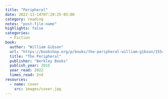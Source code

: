 ```yaml
---
title: "Peripheral"
date: 2022-11-14T07:29:25-05:00
category: reading
notes: "post-file-name"
highlights: false
categories:
  - Fiction
book:
  author: "William Gibson"
  url: "https://bookshop.org/p/books/the-peripheral-william-gibson/15543159?ean=9780425276235"
  title: "The Peripheral"
  publisher: "Berkley Books"
  publish_year: 2015
  year_read: 2022
  times_read: 2nd
resources:
  - name: cover
    src: images/cover.jpg
---
```


